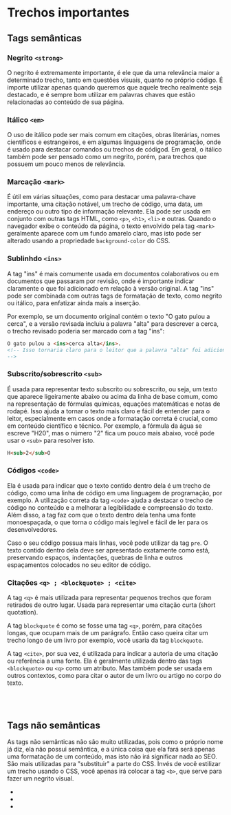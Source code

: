 # Trechos importantes



## Tags semânticas

### Negrito `<strong>`
O negrito é extremamente importante, é ele que da uma relevância maior a determinado trecho, tanto em questões visuais, quanto no próprio código. 
É importe utilizar apenas quando queremos que aquele trecho realmente seja destacado, e é sempre bom utilizar em palavras chaves que estão relacionadas ao conteúdo de sua página.

### Itálico `<em>`
O uso de itálico pode ser mais comum em citações, obras literárias, nomes científicos e estrangeiros, e em algumas linguagens de programação, onde é usado para destacar comandos ou trechos de códigod. Em geral, o itálico também pode ser pensado como um negrito, porém, para trechos que possuem um pouco menos de relevância.

### Marcação `<mark>`
É útil em várias situações, como para destacar uma palavra-chave importante, uma citação notável, um trecho de código, uma data, um endereço ou outro tipo de informação relevante. Ela pode ser usada em conjunto com outras tags HTML, como `<p>`, `<h1>`, `<li>` e outras.
Quando o navegador exibe o conteúdo da página, o texto envolvido pela tag `<mark>` geralmente aparece com um fundo amarelo claro, mas isto pode ser alterado usando a propriedade `background-color` do CSS.

### Sublinhdo `<ins>`
A tag "ins" é mais comumente usada em documentos colaborativos ou em documentos que passaram por revisão, onde é importante indicar claramente o que foi adicionado em relação à versão original. A tag "ins" pode ser combinada com outras tags de formatação de texto, como negrito ou itálico, para enfatizar ainda mais a inserção.

Por exemplo, se um documento original contém o texto "O gato pulou a cerca", e a versão revisada incluiu a palavra "alta" para descrever a cerca, o trecho revisado poderia ser marcado com a tag "ins":
```html
O gato pulou a <ins>cerca alta</ins>.
<!-- Isso tornaria claro para o leitor que a palavra "alta" foi adicionada à versão revisada do texto.
-->
```

### Subscrito/sobrescrito `<sub>`
É usada para representar texto subscrito ou sobrescrito, ou seja, um texto que aparece ligeiramente abaixo ou acima da linha de base comum, como na representação de fórmulas químicas, equações matemáticas e notas de rodapé. Isso ajuda a tornar o texto mais claro e fácil de entender para o leitor, especialmente em casos onde a formatação correta é crucial, como em conteúdo científico e técnico.
Por exemplo, a fórmula da água se escreve "H20", mas o número "2" fica um pouco mais abaixo, você pode usar o `<sub>` para resolver isto. 
```html
H<sub>2</sub>O
```

### Códigos `<code>`
Ela é usada para indicar que o texto contido dentro dela é um trecho de código, como uma linha de código em uma linguagem de programação, por exemplo. A utilização correta da tag `<code>` ajuda a destacar o trecho de código no conteúdo e a melhorar a legibilidade e compreensão do texto. Além disso, a tag faz com que o texto dentro dela tenha uma fonte monoespaçada, o que torna o código mais legível e fácil de ler para os desenvolvedores.

Caso o seu código possua mais linhas, você pode utilizar da tag `pre`. O texto contido dentro dela deve ser apresentado exatamente como está, preservando espaços, indentações, quebras de linha e outros espaçamentos colocados no seu editor de código.

### Citações `<q> ; <blockquote> ; <cite>`
A tag `<q>` é mais utilizada para representar pequenos trechos que foram retirados de outro lugar. Usada para representar uma citação curta (short quotation).

A tag `blockquote` é como se fosse uma tag `<q>`, porém, para citações longas, que ocupam mais de um parágrafo. Então caso queira citar um trecho longo de um livro por exemplo, você usaria da tag `blockquote`.

A tag `<cite>`, por sua vez, é utilizada para indicar a autoria de uma citação ou referência a uma fonte. Ela é geralmente utilizada dentro das tags `<blockquote>` ou `<q>` como um atributo. Mas também pode ser usada em outros contextos, como para citar o autor de um livro ou artigo no corpo do texto.
 
</br>
</br>


## Tags não semânticas 
As tags não semânticas não são muito utilizadas, pois como o próprio nome já diz, ela não possui semântica, e a única coisa que ela fará será apenas uma formatação de um conteúdo, mas isto não irá significar nada ao SEO. 
São mais utilizadas para "substituir" a parte do CSS. Invés de você estilizar um trecho usando o CSS, você apenas irá colocar a tag `<b>`, que serve para fazer um negrito visual. 

- <b> </b> <!-- Adiciona negrito ao conteúdo -->
- <i> </i> <!-- Adiciona itálico ao conteúdo -->
- <u> </u> <!-- Adiciona sublinhado ao conteúdo -->

